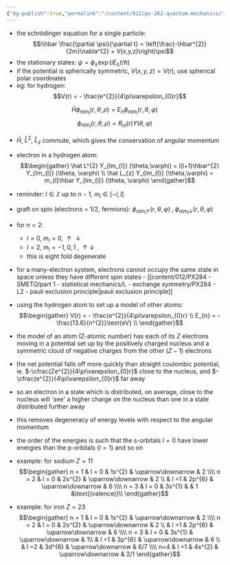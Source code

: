 ```yaml
---
{"dg-publish":true,"permalink":"/content/012/px-262-quantum-mechanics/term-2/i-electronic-configurations/px-262-i1-electrons-in-atoms-and-molecules/","noteIcon":"1","created":"2025-01-23T17:40:48.914+00:00","updated":"2025-01-30T10:23:30.410+00:00"}
---
```


- the schrödinger equation for a single particle:
$$i\hbar \frac{\partial \psi}{\partial t} = \left(\frac{-\hbar^{2}}{2m}\nabla^{2} + V(x,y,z)\right)\psi$$
- the stationary states: $\psi = \phi_{\lambda} \exp(iE_{\lambda}t/\hbar)$
- if the potential is spherically symmetric, $V(x,y,z) = V(r)$, use spherical polar coordinates
- eg: for hydrogen:
$$V(r) = - \frac{e^{2}}{4\pi\varepsilon_{0}r}$$

$$\hat H \phi_{nlm_{l}} (r,\theta,\rho) = E_{n}  \phi_{nlm_{l}} (r,\theta,\varphi)$$
$$\phi_{nlm_{l}} (r,\theta,\rho) = R_{nl}(r) Y(\theta,\varphi)$$
- $\hat H$, $\hat L^{2}$, $\hat L_{z}$ commute, which gives the conservation of angular momentum
- electron in a hydrogen atom:
$$\begin{gather}
\hat L^{2} Y_{lm_{l}} (\theta,\varphi) = l(l+1)\hbar^{2} Y_{lm_{l}} (\theta, \varphi) \\
\hat L_{z} Y_{lm_{l}} (\theta,\varphi) = m_{l}\hbar Y_{lm_{l}} (\theta, \varphi)
\end{gather}$$
- reminder: $l \in \mathbb Z$ up to $n-1$, $m_{l} \in [-l,  l]$

- graft on spin (electrons  = $1/2$, fermions): $\phi_{nlm_{l} \uparrow} (r, \theta, \varphi) \; , \;\phi_{nlm_{l} \downarrow} (r, \theta, \varphi)$
- for $n=2:$ 
	- ${} l=0, \; m_{l}= 0, \; \uparrow \downarrow {}$
	- $l=2, \; m_{l}= -1,0,1 \; ,\; \uparrow \downarrow$
	- this is eight fold degenerate
- for a many-electron system, electrons cannot occupy the same state in space unless they have different spin states - [[content/012/PX284 - SMETO/part 1 - statistical mechanics/L - exchange symmetry/PX284 - L2 - pauli exclusion principle\|pauli exclusion principle]]

- using the hydrogen atom to set up a model of other atoms:
$$\begin{gather}
V(r) = - \frac{e^{2}}{4\pi\varepsilon_{0}r} \\
E_{n} = - \frac{13.6}{n^{2}}\text{eV} \\
\end{gather}$$
- the model of an atom (Z-atomic number) has each of its ${} Z$ electrons moving in a potential set up by the positively charged nucleus and a symmetric cloud of negative charges from the other ${} (Z-1)$ electrons
- the net potential falls off more quickly than straight coulombic potential, ie. $-\cfrac{Ze^{2}}{4\pi\varepsilon_{0}r}$ close to the nucleus, and $-\cfrac{e^{2}}{4\pi\varepsilon_{0}r}$ far away 
- so an electron in a state which is distributed, on average, close to the nucleus will 'see' a higher charge on the nucleus than one in a state distributed further away
- this removes degeneracy of energy levels with respect to the angular momentum
- the order of the energies is such that the s-orbitals $l=0$ have lower energies than the p-orbitals $(l=1)$ and so on

- example: for sodium $Z = 11$
$$\begin{gather}
n = 1 & l = 0 & 1s^{2} & \uparrow\downarrow & 2 \\\\
n = 2 & l = 0 & 2s^{2} & \uparrow\downarrow & 2 \\
& l =1 & 2p^{6} & \uparrow\downarrow & 6 \\\\
n = 3 & l = 0 & 3s^{1} & & 1 &\text{(valence)}\\
\end{gather}$$

- example: for iron $Z = 23$
$$\begin{gather}
n = 1 & l = 0 & 1s^{2} & \uparrow\downarrow & 2 \\\\
n = 2 & l = 0 & 2s^{2} & \uparrow\downarrow & 2 \\
& l =1 & 2p^{6} & \uparrow\downarrow & 6 \\\\
n = 3 & l = 0 & 3s^{1} & \uparrow\downarrow & 1\\
& l =1 & 3p^{6} & \uparrow\downarrow & 6 \\
& l =2 & 3d^{6} & \uparrow\downarrow & 6/7 \\\\
n=4 & l =1 & 4s^{2} & \uparrow\downarrow & 2/1
\end{gather}$$
